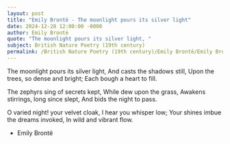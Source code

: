 ```yaml
---
layout: post
title: "Emily Brontë - The moonlight pours its silver light"
date: 2024-12-28 12:00:00 -0000
author: Emily Brontë
quote: "The moonlight pours its silver light, "
subject: British Nature Poetry (19th century)
permalink: /British Nature Poetry (19th century)/Emily Brontë/Emily Brontë - The moonlight pours its silver light
---
```


The moonlight pours its silver light, 
And casts the shadows still,
Upon the trees, so dense and bright;
Each bough a heart to fill.

The zephyrs sing of secrets kept, 
While dew upon the grass,
Awakens stirrings, long since slept,
And bids the night to pass.

O varied night! your velvet cloak, 
I hear you whisper low;
Your shines imbue the dreams invoked, 
In wild and vibrant flow. 


- Emily Brontë

